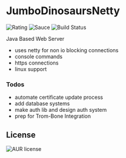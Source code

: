 # JumboDinosaursNetty
![Rating](https://img.shields.io/badge/Rating-8%2F10-Green)
![Sauce](https://img.shields.io/badge/100%25-Spaghetti%20Code-orange)
![Build Status](https://img.shields.io/badge/Build-Passing-green)

Java Based Web Server

- uses netty for non io blocking connections
- console commands
- https connections
- linux support

### Todos
- automate certificate update process
- add database systems
- make auth lib and design auth system
- prep for Trom-Bone Integration

License
----
![AUR license](https://img.shields.io/badge/License-MIT-blue)
